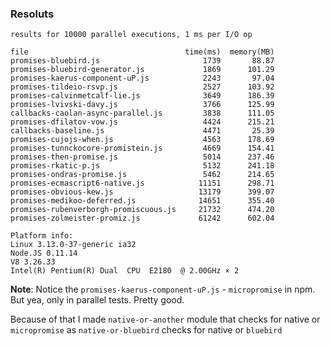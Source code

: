 ### Resoluts
```
results for 10000 parallel executions, 1 ms per I/O op

file                                   time(ms)  memory(MB)
promises-bluebird.js                       1739       88.87
promises-bluebird-generator.js             1869      101.29
promises-kaerus-component-uP.js            2243       97.04
promises-tildeio-rsvp.js                   2527      103.92
promises-calvinmetcalf-lie.js              3649      186.39
promises-lvivski-davy.js                   3766      125.99
callbacks-caolan-async-parallel.js         3838      111.05
promises-dfilatov-vow.js                   4424      215.21
callbacks-baseline.js                      4471       25.39
promises-cujojs-when.js                    4563      178.69
promises-tunnckocore-promistein.js         4669      154.41
promises-then-promise.js                   5014      237.46
promises-rkatic-p.js                       5132      241.18
promises-ondras-promise.js                 5462      214.65
promises-ecmascript6-native.js            11151      298.71
promises-obvious-kew.js                   13179      399.07
promises-medikoo-deferred.js              14651      355.40
promises-rubenverborgh-promiscuous.js     21732      474.20
promises-zolmeister-promiz.js             61242      602.04

Platform info:
Linux 3.13.0-37-generic ia32
Node.JS 0.11.14
V8 3.26.33
Intel(R) Pentium(R) Dual  CPU  E2180  @ 2.00GHz × 2
```
**Note**: Notice the `promises-kaerus-component-uP.js` - `micropromise` in npm. But yea, only in parallel tests. Pretty good.

Because of that I made `native-or-another` module that checks for native or `micropromise` as `native-or-bluebird` checks for native or `bluebird`